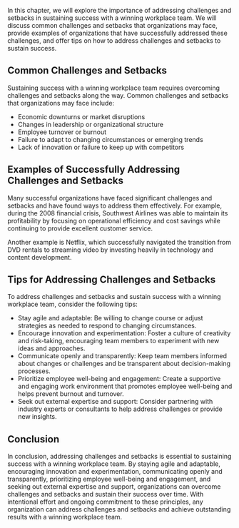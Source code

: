 
In this chapter, we will explore the importance of addressing challenges and setbacks in sustaining success with a winning workplace team. We will discuss common challenges and setbacks that organizations may face, provide examples of organizations that have successfully addressed these challenges, and offer tips on how to address challenges and setbacks to sustain success.

Common Challenges and Setbacks
------------------------------

Sustaining success with a winning workplace team requires overcoming challenges and setbacks along the way. Common challenges and setbacks that organizations may face include:

* Economic downturns or market disruptions
* Changes in leadership or organizational structure
* Employee turnover or burnout
* Failure to adapt to changing circumstances or emerging trends
* Lack of innovation or failure to keep up with competitors

Examples of Successfully Addressing Challenges and Setbacks
-----------------------------------------------------------

Many successful organizations have faced significant challenges and setbacks and have found ways to address them effectively. For example, during the 2008 financial crisis, Southwest Airlines was able to maintain its profitability by focusing on operational efficiency and cost savings while continuing to provide excellent customer service.

Another example is Netflix, which successfully navigated the transition from DVD rentals to streaming video by investing heavily in technology and content development.

Tips for Addressing Challenges and Setbacks
-------------------------------------------

To address challenges and setbacks and sustain success with a winning workplace team, consider the following tips:

* Stay agile and adaptable: Be willing to change course or adjust strategies as needed to respond to changing circumstances.
* Encourage innovation and experimentation: Foster a culture of creativity and risk-taking, encouraging team members to experiment with new ideas and approaches.
* Communicate openly and transparently: Keep team members informed about changes or challenges and be transparent about decision-making processes.
* Prioritize employee well-being and engagement: Create a supportive and engaging work environment that promotes employee well-being and helps prevent burnout and turnover.
* Seek out external expertise and support: Consider partnering with industry experts or consultants to help address challenges or provide new insights.

Conclusion
----------

In conclusion, addressing challenges and setbacks is essential to sustaining success with a winning workplace team. By staying agile and adaptable, encouraging innovation and experimentation, communicating openly and transparently, prioritizing employee well-being and engagement, and seeking out external expertise and support, organizations can overcome challenges and setbacks and sustain their success over time. With intentional effort and ongoing commitment to these principles, any organization can address challenges and setbacks and achieve outstanding results with a winning workplace team.
